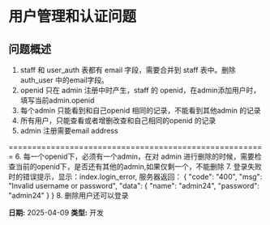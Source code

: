 # 用户管理和认证问题

## 问题概述
1. staff 和 user_auth 表都有 email 字段，需要合并到 staff 表中。删除 auth_user 中的email字段。
2. openid 只在 admin 注册中时产生，staff 的 openid，在admin添加用户时，填写当前admin.openid
3. 每个admin 只能看到和自己openid 相同的记录，不能看到其他admin 的记录
4. 所有用户，只能查看或者增删改查和自己相同的openid 的记录
5. admin 注册需要email address

=======================================================
6. 每一个openid下，必须有一个admin，在对 admin 进行删除的时候，需要检查当前的openid下，是否还有其他的admin,如果仅剩一个，不能删除
7. 登录失败时的错误提示，显示：index.login_error, 服务器返回：
{
    "code": "400",
    "msg": "Invalid username or password",
    "data": {
        "name": "admin24",
        "password": "admin24"
    }
}
8. 删除用户还可以登录

**日期:** 2025-04-09
**类型:** 开发